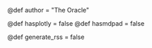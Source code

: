 @def author = "The Oracle"

@def hasplotly = false
@def hasmdpad = false

@def generate_rss = false
